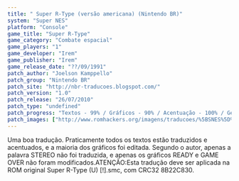 ```yaml
---
title: " Super R-Type (versão americana) (Nintendo BR)"
system: "Super NES"
platform: "Console"
game_title: "Super R-Type"
game_category: "Combate espacial"
game_players: "1"
game_developer: "Irem"
game_publisher: "Irem"
game_release_date: "??/09/1991"
patch_author: "Joelson Kamppello"
patch_group: "Nintendo BR"
patch_site: "http://nbr-traducoes.blogspot.com/"
patch_version: "1.0"
patch_release: "26/07/2010"
patch_type: "undefined"
patch_progress: "Textos - 99% / Gráficos - 90% / Acentuação - 100% / Geral - 95%"
patch_images: ["http://www.romhackers.org/imagens/traducoes/%5BSNES%5D%20Super%20R-Type%20-%20Nintendo%20BR%20-%201.png","http://www.romhackers.org/imagens/traducoes/%5BSNES%5D%20Super%20R-Type%20-%20Nintendo%20BR%20-%202.png","http://www.romhackers.org/imagens/traducoes/%5BSNES%5D%20Super%20R-Type%20-%20Nintendo%20BR%20-%203.png"]
---
```

Uma boa tradução. Praticamente todos os textos estão traduzidos e acentuados, e a maioria dos gráficos foi editada. Segundo o autor, apenas a palavra STEREO não foi traduzida, e apenas os gráficos READY e GAME OVER não foram modificados.ATENÇÃO:Esta tradução deve ser aplicada na ROM original Super R-Type (U) [!].smc, com CRC32 8B22C830.
